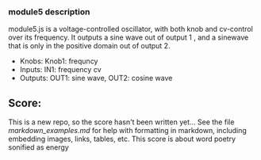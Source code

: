 ### module5 description
module5.js is a voltage-controlled oscillator, with both knob and cv-control over its frequency. It outputs a sine wave out of output 1 , and a sinewave that is only in the positive domain out of output 2. 

- Knobs: Knob1: frequncy
- Inputs: IN1: frequency cv
- Outputs: OUT1: sine wave, OUT2: cosine wave

## Score:

This is a new repo, so the score hasn't been written yet... See the file *markdown_examples.md* for help with formatting in markdown, including embedding images, links, tables, etc. 
This score is about word poetry sonified as energy 
